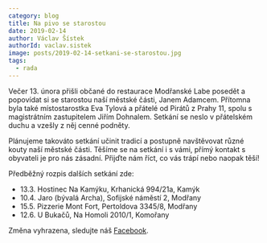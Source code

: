 ```yaml
---
category: blog
title: Na pivo se starostou
date: 2019-02-14
author: Václav Šístek
authorId: vaclav.sistek
image: posts/2019-02-14-setkani-se-starostou.jpg
tags:
  - rada
---
```


Večer 13. února přišli občané do restaurace Modřanské Labe posedět a popovídat si se starostou naší městské části, Janem Adamcem. Přítomna byla také místostarostka Eva Tylová a přátelé od Pirátů z Prahy 11, spolu s magistrátním zastupitelem Jiřím Dohnalem. Setkání se neslo v přátelském duchu a vzešly z něj cenné podněty.

Plánujeme takováto setkání učinit tradicí a postupně navštěvovat různé kouty naší městské části. Těšíme se na setkání i s vámi, přímý kontakt s obyvateli je pro nás zásadní. Přijďte nám říct, co vás trápí nebo naopak těší!

Předběžný rozpis dalších setkání zde:

- 13.3. Hostinec Na Kamýku, Krhanická 994/21a, Kamýk
- 10.4. Jaro (bývalá Archa), Sofijské náměstí 2, Modřany
- 15.5. Pizzerie Mont Fort, Pertoldova 3345/8, Modřany
- 12.6. U Bukačů, Na Homoli 2010/1, Komořany

Změna vyhrazena, sledujte náš [Facebook](https://www.facebook.com/PiratiP12/).
